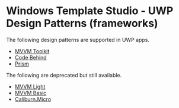 # Windows Template Studio - UWP Design Patterns (frameworks)

The following design patterns are supported in UWP apps.

- [MVVM Toolkit](./mvvmtoolkit.md)
- [Code Behind](./codebehind.md)
- [Prism](./prism.md)

The following are deprecated but still available.

- [MVVM Light](./mvvmlight.md)
- [MVVM Basic](./mvvmbasic.md)
- [Caliburn.Micro](./caliburnmicro.md)
